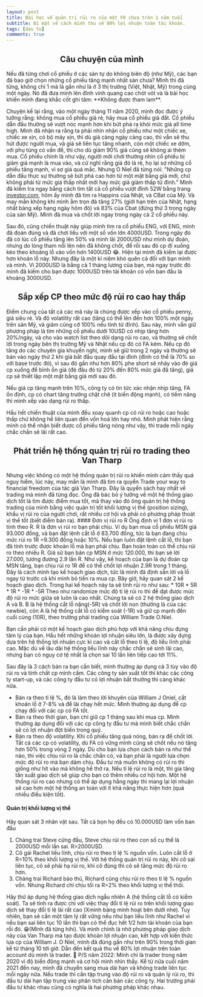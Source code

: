 ```yaml
---
layout: post
title: Bài học về quản trị rủi ro của một F0 chưa tròn 1 năm tuổi
subtitle: Bí mật về cách mình thu về 80% lợi nhuận toàn tài khoản.
tags: [dau tu]
comments: true
---
```

<h2 align="center"> Câu chuyện của mình </h2>
Nếu đã từng chơi cổ phiếu ở các sàn tự do không biên độ (như Mỹ), các bạn đã bao giờ chọn những cổ phiếu tăng mạnh nhất sàn chưa? Mình thì đã từng, không chỉ 1 mà là gần như là ở 3 thị trường (Việt, Nhật, Mỹ) trong cùng một ngày. Nó đã đưa mình lên đỉnh vinh quang cao chót vót và là bài học khiến mình đang khắc cốt ghi tâm: 
**Không được tham lam**.

Chuyện kể lại rằng, vào một ngày tháng 11 năm 2020, mình đọc được ý tưởng rằng: không mua cổ phiếu giá rẻ, hãy mua cổ phiếu giá đắt. Cổ phiếu dẫn đầu thường sẽ vượt nóc mạnh hơn khi bứt phá ra khỏi mức giá all time high. Mình đã nhận ra rằng ta phải nhìn nhận cổ phiếu như một chiếc xe, chiếc xe xịn, có bộ máy xịn, thì dù giá càng ngày càng cao, thì vẫn sẽ thu hút được người mua, và giá sẽ liên tục tăng nhanh, còn một chiếc xe dởm, với phụ tùng có vấn đề, thì cho dù giảm 90% giá cũng sẽ không ai thèm mua. Cổ phiếu chính là như vậy, người mới chơi thường nhìn cổ phiếu bị giảm giá mạnh là mua vào, và cứ nghĩ rằng giá đó là rẻ, họ lại sợ những cổ phiếu tăng mạnh, vì sợ giá quá mắc. Nhưng O Niel đã từng nói: "Những cp dẫn đầu thực sự thường sẽ bứt phá cao hơn từ một mặt bằng giá mới, chứ không phải từ mức giá thấp nhất mới hay mức giá giảm thấp từ đỉnh." Mình đã kiểm tra ngay bằng cách tìm tất cả cổ phiếu vượt đỉnh 52W bằng trang [investor.com](investor.com), hôm ấy mình đã tìm ra Happins của Nhật, và CBat của Mỹ. Và may mắn không khi mình ẵm trọn đà tăng 27% (giới hạn trên của Nhật, hạng nhất bảng xếp hạng ngày hôm đó) và 83% của Cbat (đứng thứ 3 trong ngày của sàn Mỹ). Mình đã mua và chốt lời ngay trong ngày cả 2 cổ phiếu này.

Sau đó, cũng chiến thuật này giúp mình tìm ra cổ phiếu ENG, với ENG, mình đã đoán đúng và đã chơi liều với một số vốn lớn 4000USD. Trong ngày đó đã có lúc cổ phiếu tăng lên 50% và mình lãi 2000USD như mình dự đoán, nhưng do lòng tham nổi lên nên đã không chốt, để rồi sau đó cp đi xuống kéo theo khoảng lỗ vào vốn hơn 1400USD 😂. Hiện tại mình đã kiếm lại được hơn khoản lỗ này. Nhưng đây là một kỉ niệm khó quên cả đối với bạn mình và mình. Vì 2000USD là bằng cả 1 tháng lương của bạn, mà ngay trước đó mình đã kiếm cho bạn được 1000USD trên tài khoản có vốn ban đầu là khoảng 3000USD.

<h2 align="center"> Sắp xếp CP theo mức độ rủi ro cao hay thấp </h2>
Điểm chung của tất cả các mã này là chúng được xếp vào cổ phiếu penny, giá siêu rẻ. Và độ volatility rất cao (tăng có thể lên đến hơn 100% một ngày trên sàn Mỹ, và giảm cũng cỡ 100% nếu tính từ đỉnh). Sau này, mình vẫn giữ phương pháp là tìm những cổ phiếu dưới 10USD có nhịp tăng hơn 20%/ngày, và cho vào watch list theo dõi dạng rủi ro cao, và thường sẽ chốt lời trong ngày bên thị trường Mỹ và Nhật nếu cp đó có FA kém. Nếu cp đó tăng do các chuyên gia khuyến nghị, mình sẽ giữ trong 2 ngày và thường sẽ bán vào ngày thứ 2 khi giá bắt đầu quay đầu tại đỉnh (đỉnh có thể là 70% so với base trước đó), vì sau đó gần như hơn 80% phe short sẽ nhảy vào đè giá cp xuống để bình ổn giá (đè đâu đó từ 20% đến 80% mức giá đã tăng), giá cp sẽ thiết lập một mặt bằng giá mới sau đó.

Nếu giá cp tăng mạnh trên 10%, công ty có tin tức xác nhận nhịp tăng, FA ổn định, cp có chart tăng trưởng chặt chẽ (ít biến động mạnh), có tiềm năng thì mình xếp vào dạng rủi ro thấp.

Hầu hết chiến thuật của mình đều xoay quanh cp có rủi ro hoặc cao hoặc thấp chứ không hề liên quan đến vốn hoá lớn hay nhỏ. Mình phát hiện rằng mình có thể nhận biết được cổ phiếu tăng nóng như vậy, thì trade mỗi ngày chắc chắn sẽ lãi rất cao.

<h2 align="center"> Phát triển hệ thống quản trị rủi ro trading theo Van Tharp </h2>
Nhưng việc không có một hệ thống quản trị rủi ro khiến mình cảm thấy quá nguy hiểm, lúc này, may mắn là mình đã tìm ra quyển Trade your way to financial freedom của tác giả Van Tharp. Đây là quyển sách hay nhất về trading mà mình đã từng đọc. Ông đã bác bỏ ý tưởng về một hệ thống giao dịch tốt là tìm được điểm mua tốt, mà thay vào đó ông quản trị hệ thống trading của mình bằng việc quản trị tốt khối lượng vị thế (position sizing), khẩu vị rủi ro của người chơi, rất nhiều cơ hội và phải có phương pháp thoát vị thế tốt (biết điểm bán ra).
#### Đơn vị rủi ro R
Ông định vị 1 đơn vị rủi ro tính theo R. R là đơn vị rủi ro bạn phải chịu. Ví dụ bạn mua cổ phiếu MSN giá 93.000 đồng, và bạn đặt lệnh cắt lỗ ở 83.700 đồng, tức là bạn đang chịu mức rủi ro 1R =9.300 đồng hoặc 10%. Nếu bạn luôn đặt lệnh cắt lỗ, thì bạn đã tính trước được khoản lỗ mà bạn phải chịu. Bạn hoàn toàn có thể chịu rủi ro theo nhiều R. Giả sử bạn bán cp MSN ở mức 120.000, thì bạn sẽ lời 27.000, tương đương 2.9 lần R. Như vậy, kế hoạch của bạn là dự đoán cp MSN tăng, bạn chịu rủi ro 1R để có thể chốt lợi nhuận 2.9R trong 1 tháng. Đây là cách mình tạo kế hoạch giao dịch, tức là mình đã định sẵn lời và lỗ ngay từ trước cả khi mình bỏ tiền ra mua cp.
Bây giờ, hãy quan sát 2 kế hoạch giao dịch. Trong hai kế hoạch này ta sẽ tính rủi ro như sau:
* 10R
* 5R
* 1R
* -1R
* -5R
Theo như randomize mức độ tỉ lệ rủi ro thì để đạt được mức độ rủi ro mức giữa sẽ luôn là cao nhất. Chúng ta sẽ có 2 hệ thống giao dịch A và B. B là hệ thống cắt lỗ nặng(-5R) và chốt lời non (thường là của các newbie), còn A là hệ thống cắt lỗ có kiểm soát (-1R) và giữ cp mạnh đến cuối cùng (10R), theo trường phái trading của William Trade O.Niel.

Bạn cần phải có một kế hoạch giao dịch phù hợp với khả năng chịu đựng tâm lý của bạn. Hầu hết những khoản lợi nhuận siêu lớn, là được xây dựng dựa trên hệ thống lợi nhuận cực kì cao và cắt lỗ theo tỉ lệ, độ liều lĩnh phải cao. Mặc dù về lâu dài hệ thống liều lĩnh này chắc chắn sẽ sinh lãi cao, nhưng bạn có nguy cơ tệ nhất là chọn sai 10 lần liên tiếp cao tới 11%.

Sau đây là 3 cách bán ra bạn cần biết, mình thường áp dụng cả 3 tùy vào độ rủi ro và tính chất cp mình cầm. Các công ty sản xuất tốt thì khác các công ty start-up, và các công ty đầu tư có lợi nhuận bất thường thì càng khác nữa.
* Bán ra theo tỉ lệ %, đó là làm theo lời khuyên của William J Oniel, cắt khoản lỗ ở 7-8% và để lãi chạy hết mức. Mình thường áp dụng để cp chạy đối với các cp có FA tốt.
* Bán ra theo thời gian, bạn chỉ giữ cp 1 tháng sau khi mua cp. Mình thường áp dụng đối với các cp công ty đầu tư mà mình biết chắc chắn sẽ có lợi nhuận đột biến trong quý.
* Bán ra theo độ volatility. Khi cổ phiếu tăng quá nóng, bán ra để chốt lời. Tất cả các cp có volatility, dù FA có vững mình cũng sẽ chốt nếu nó tăng hơn 50% trong vòng 2 ngày.
Dù cho bạn lựa chọn cách bán ra như thế nào, thì việc chịu rủi ro là chắc chắn có, và bạn phải là người lựa chọn mức độ rủi ro mà bạn dám chịu. Đầu tư mà muốn không có rủi ro thì giống như hít vào mà không hề thở ra.
Nếu tỉ lệ rủi ro là một, thì gia tăng tần suất giao dịch sẽ giúp cho bạn có thêm nhiều cơ hội hơn. Một hệ thống rủi ro cao nhưng có thể áp dụng hằng ngày thì mang lại lợi nhuận sẽ cao hơn một hệ thống an toàn với ít khả năng thực hiện hơn (quá nhiều điều kiện tốt).
#### Quản trị khối lượng vị thế
Hãy quan sát 3 nhân vật sau. Tất cả bọn họ đều có 10.000USD làm vốn ban đầu
1. Chàng trai Steve cứng đầu, Steve chịu rủi ro theo con số cụ thể là 2000USD mỗi lần sai. R=2000USD.
2. Cô gái Rachel liều lĩnh, chịu rủi ro theo tỉ lệ % nguồn vốn. Luôn cắt lỗ ở R=10% theo khối lượng vị thế. Với hệ thống quản trị rủi ro này, khi cô sai liên tục, cô sẽ phải hạ rủi ro, khi cô đúng thì cô sẽ tăng mức độ rủi ro hơn.
3. Chàng trai Richard bảo thủ, Richard cũng chịu rủi ro theo tỉ lệ % nguồn vốn. Nhưng Richard chỉ chịu tối ra R=2% theo khối lượng vị thế thôi.

Hãy thử áp dụng hệ thống giao dịch ngẫu nhiên A (hệ thống cắt lỗ có kiểm soát). Ta sẽ tính ra được chỉ với việc thay đổi tỉ lệ rủi ro trên khối lượng giao dịch sẽ thay đổi tỉ lệ lãi rất cao (Xmình bảng minh hoạt bên dưới nhé). Tuy nhiên, bạn sẽ cần một tâm lý rất vững nếu như bạn liều lĩnh như Rachel vì nếu bạn sai liên tục 10 lần thì bạn có thể đục hết 1/2 hơn tài khoản của bạn rồi đó. 😁(Mình đã từng hihi).
Và mình chính là nhờ phương pháp giao dịch này của Van Tharp mà tạo được khoản lợi nhuận cao, kết hợp với kiến thức lựa cp của William J. O Niel, mình đã đúng gần như trên 90% trong thời gian kể từ tháng 10 tới giờ. Dẫn đến kết quả thu về 80% lợi nhuận trên toàn account dù mình là trader. 🥰 
P/S năm 2022: Mình chỉ là trader trong năm 2020 vì độ biến động mạnh và cơ hội mình nhìn thấy. Kể từ nửa cuối năm 2021 đến nay, mình đã chuyển sang mua dài hạn và không trade liên tục mỗi ngày nữa. Nếu trade thì cần tập trung vào độ rủi ro và quản lý rủi ro, thì đầu tư dài hạn tập trung vào phân tích căn bản các công ty. Hai trường phái đầu tư khác nhau cũng có nghĩa là hai phương pháp khác nhau. 

